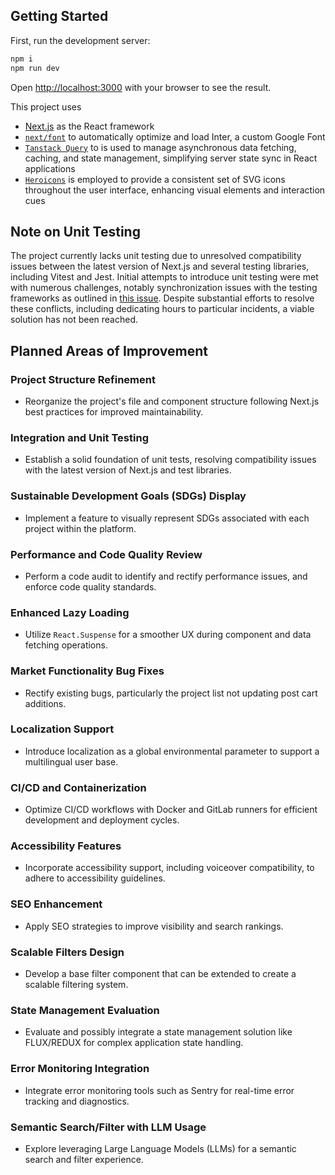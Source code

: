 ## Getting Started

First, run the development server:

```bash
npm i
npm run dev
```

Open [http://localhost:3000](http://localhost:3000) with your browser to see the result.

This project uses
- [Next.js](https://nextjs.org/) as the React framework
- [`next/font`](https://nextjs.org/docs/basic-features/font-optimization) to automatically optimize and load Inter, a custom Google Font
- [`Tanstack Query`](https://tanstack.com/query/latest) to is used to manage asynchronous data fetching, caching, and state management, simplifying server state sync in React applications
- [`Heroicons`](https://www.npmjs.com/package/@heroicons/react) is employed to provide a consistent set of SVG icons throughout the user interface, enhancing visual elements and interaction cues

## Note on Unit Testing
The project currently lacks unit testing due to unresolved compatibility issues between the latest version of Next.js and several testing libraries, including Vitest and Jest. Initial attempts to introduce unit testing were met with numerous challenges, notably synchronization issues with the testing frameworks as outlined in [this issue](https://github.com/testing-library/jest-dom/issues/546). Despite substantial efforts to resolve these conflicts, including dedicating hours to particular incidents, a viable solution has not been reached.

## Planned Areas of Improvement

### Project Structure Refinement
- Reorganize the project's file and component structure following Next.js best practices for improved maintainability.

### Integration and Unit Testing
- Establish a solid foundation of unit tests, resolving compatibility issues with the latest version of Next.js and test libraries.

### Sustainable Development Goals (SDGs) Display
- Implement a feature to visually represent SDGs associated with each project within the platform.

### Performance and Code Quality Review
- Perform a code audit to identify and rectify performance issues, and enforce code quality standards.

### Enhanced Lazy Loading
- Utilize `React.Suspense` for a smoother UX during component and data fetching operations.

### Market Functionality Bug Fixes
- Rectify existing bugs, particularly the project list not updating post cart additions.

### Localization Support
- Introduce localization as a global environmental parameter to support a multilingual user base.

### CI/CD and Containerization
- Optimize CI/CD workflows with Docker and GitLab runners for efficient development and deployment cycles.

### Accessibility Features
- Incorporate accessibility support, including voiceover compatibility, to adhere to accessibility guidelines.

### SEO Enhancement
- Apply SEO strategies to improve visibility and search rankings.

### Scalable Filters Design
- Develop a base filter component that can be extended to create a scalable filtering system.

### State Management Evaluation
- Evaluate and possibly integrate a state management solution like FLUX/REDUX for complex application state handling.

### Error Monitoring Integration
- Integrate error monitoring tools such as Sentry for real-time error tracking and diagnostics.

### Semantic Search/Filter with LLM Usage
- Explore leveraging Large Language Models (LLMs) for a semantic search and filter experience.
